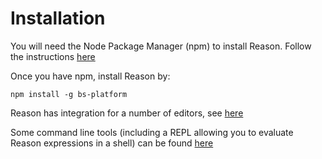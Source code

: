 # Installation

You will need the Node Package Manager (npm) to install Reason. Follow the instructions [here](https://www.npmjs.com/get-npm)

Once you have npm, install Reason by:
```
npm install -g bs-platform
```

Reason has integration for a number of editors, see [here](https://reasonml.github.io/docs/en/editor-plugins.html#officially-supported-editors)

Some command line tools (including a REPL allowing you to evaluate Reason expressions in a shell) can be found [here](https://github.com/reasonml/reason-cli)